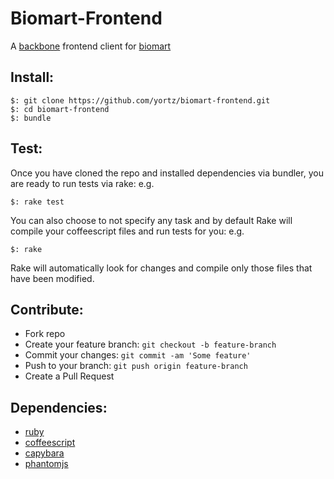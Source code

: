 # Biomart-Frontend

A [backbone](http://backbonejs.org/) frontend client for [biomart](https://github.com/biomart/biomart-rc7)

## Install:

    $: git clone https://github.com/yortz/biomart-frontend.git
    $: cd biomart-frontend
    $: bundle

## Test:

Once you have cloned the repo and installed dependencies via bundler, you are ready to run tests via rake: e.g.

    $: rake test

You can also choose to not specify any task and by default Rake will compile your coffeescript files and run tests for you: e.g.

    $: rake

Rake will automatically look for changes and compile only those files that have been modified.

## Contribute:

* Fork repo
* Create your feature branch: `git checkout -b feature-branch`
* Commit your changes: `git commit -am 'Some feature'`
* Push to your branch: `git push origin feature-branch`
* Create a Pull Request

## Dependencies:

* [ruby](https://www.ruby-lang.org) 
* [coffeescript](http://coffeescript.org/)
* [capybara](https://github.com/jnicklas/capybara)
* [phantomjs](http://phantomjs.org/)




